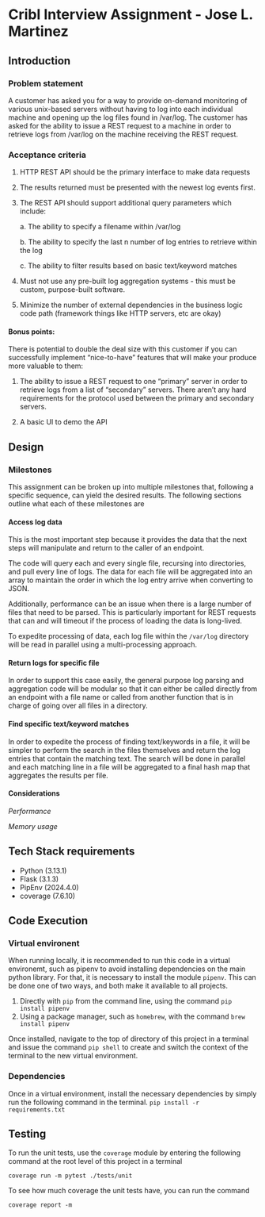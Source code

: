 # Cribl Interview Assignment - Jose L. Martinez

## Introduction

### Problem statement

A customer has asked you for a way to provide on-demand monitoring of various unix-based servers without having to log into each individual machine and opening up the log files found in /var/log. The customer has asked for the ability to issue a REST request to a machine in order to retrieve logs from /var/log on the machine receiving the REST request.

### Acceptance criteria

1. HTTP REST API should be the primary interface to make data requests

2. The results returned must be presented with the newest log events first.

3. The REST API should support additional query parameters which include:

    a. The ability to specify a filename within /var/log

    b. The ability to specify the last n number of log entries to retrieve within the log

    c. The ability to filter results based on basic text/keyword matches
  
4. Must not use any pre-built log aggregation systems - this must be custom, purpose-built software.

5. Minimize the number of external dependencies in the business logic code path (framework things like HTTP servers, etc are okay)

#### Bonus points:
There is potential to double the deal size with this customer if you can successfully implement “nice-to-have” features that will make your produce more valuable to them:

1. The ability to issue a REST request to one “primary” server in order to retrieve logs from a list of “secondary” servers. There aren’t any hard requirements for the protocol used between the primary and secondary servers.

2. A basic UI to demo the API

## Design 

### Milestones

This assignment can be broken up into multiple milestones that, following a specific sequence, can yield the desired results. The following sections outline what each of these milestones are  

#### Access log data
This is the most important step because it provides the data that the next steps will manipulate and return to the caller of an endpoint. 

The code will query each and every single file, recursing into directories, and pull every line of logs. The data for each file will be aggregated into an array to maintain the order in which the log entry arrive when converting to JSON. 

Additionally, performance can be an issue when there is a large number of files that need to be parsed. This is particularly important for REST requests that can and will timeout if the process of loading the data is long-lived.

To expedite processing of data, each log file within the `/var/log` directory will be read in parallel using a multi-processing approach. 

#### Return logs for specific file
In order to support this case easily, the general purpose log parsing and aggregation code will be modular so that it can either be called directly from an endpoint with a file name or called from another function that is in charge of going over all files in a directory. 

#### Find specific text/keyword matches
In order to expedite the process of finding text/keywords in a file, it will be simpler to perform the search in the files themselves and return the log entries that contain the matching text. The search will be done in parallel and each matching line in a file will be aggregated to a final hash map that aggregates the results per file.

#### Considerations 

 *Performance*


 *Memory usage*

## Tech Stack requirements
- Python (3.13.1)
- Flask (3.1.3)
- PipEnv (2024.4.0)
- coverage (7.6.10)


## Code Execution
### Virtual environent
When running locally, it is recommended to run this code in a virtual environemt, such as pipenv to avoid installing dependencies on the main python library. For that, it is necessary to install the module `pipenv`. This can be done one of two ways, and both make it available to all projects.

1. Directly with `pip` from the command line, using the command `pip install pipenv` 
2. Using a package manager, such as `homebrew`, with the command `brew install pipenv`

Once installed, navigate to the top of directory of this project in a terminal and issue the command `pip shell` to create and switch the context of the terminal to the new virtual environment. 

### Dependencies
Once in a virtual environment, install the necessary dependencies by simply run the following command in the terminal. 
`pip install -r requirements.txt`

## Testing

To run the unit tests, use the `coverage` module by entering the following command at the root level of this project in a terminal

`coverage run -m pytest ./tests/unit`

To see how much coverage the unit tests have, you can run the command

`coverage report -m`
